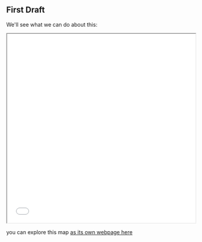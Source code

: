 ## First Draft

We'll see what we can do about this:

<iframe src="fundingmap.html" height="500" width="500"></iframe>

you can explore this map [as its own webpage here](fundingmap.html)
